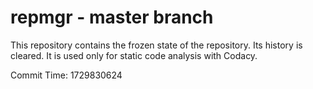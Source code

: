 # repmgr - master branch

This repository contains the frozen state of the repository.
Its history is cleared. It is used only for static code
analysis with Codacy.

Commit Time: 1729830624